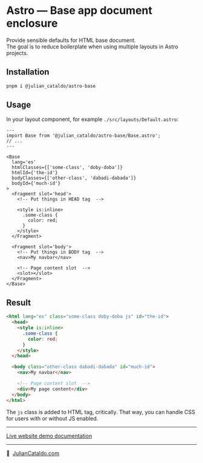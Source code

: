# Astro — Base app document enclosure

Provide sensible defaults for HTML base document.  
The goal is to reduce boilerplate when using multiple layouts in Astro projects.

## Installation

```sh
pnpm i @julian_cataldo/astro-base
```

## Usage

In your layout component, for example `./src/layouts/Default.astro`:

```astro
---
import Base from '@julian_cataldo/astro-base/Base.astro';
// ...
---

<Base
  lang='es'
  htmlClasses={['some-class', 'doby-doba']}
  htmlId={'the-id'}
  bodyClasses={['other-class', 'dabadi-dabada']}
  bodyId={'much-id'}
>
  <Fragment slot='head'>
    <!-- Put things in HEAD tag  -->

    <style is:inline>
      .some-class {
        color: red;
      }
    </style>
  </Fragment>

  <Fragment slot='body'>
    <!-- Put things in BODY tag  -->
    <nav>My navbar</nav>

    <!-- Page content slot  -->
    <slot></slot>
  </Fragment>
</Base>
```

## Result

```html
<html lang="es" class="some-class doby-doba js" id="the-id">
  <head>
    <style is:inline>
      .some-class {
        color: red;
      }
    </style>
  </head>

  <body class="other-class dabadi-dabada" id="much-id">
    <nav>My navbar</nav>

    <!-- Page content slot  -->
    <div>My page content</div>
  </body>
</html>
```

The `js` class is added to HTML tag, critically.
That way, you can handle CSS for users with or without JS enabled.

---

[Live website demo documentation](../../demo)

---

🔗  [JulianCataldo.com](https://www.juliancataldo.com/)
